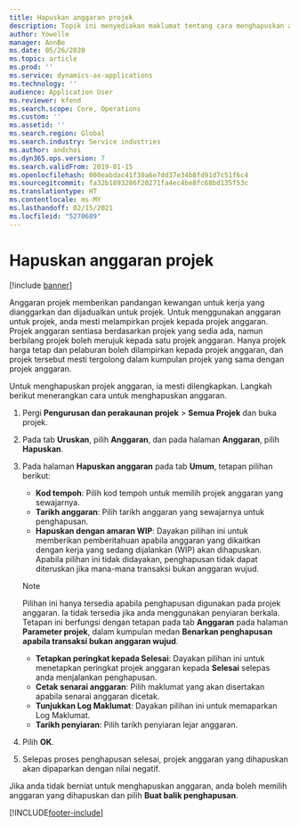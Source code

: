 ```yaml
---
title: Hapuskan anggaran projek
description: Topik ini menyediakan maklumat tentang cara menghapuskan anggaran projek selepas ia selesai.
author: Yowelle
manager: AnnBe
ms.date: 05/26/2020
ms.topic: article
ms.prod: ''
ms.service: dynamics-ax-applications
ms.technology: ''
audience: Application User
ms.reviewer: kfend
ms.search.scope: Core, Operations
ms.custom: ''
ms.assetid: ''
ms.search.region: Global
ms.search.industry: Service industries
ms.author: andchoi
ms.dyn365.ops.version: 7
ms.search.validFrom: 2019-01-15
ms.openlocfilehash: 000eabdac41f30a6e7dd37e34b8fd91d7c51f6c4
ms.sourcegitcommit: fa32b1893286f20271fa4ec4be8fc68bd135f53c
ms.translationtype: HT
ms.contentlocale: ms-MY
ms.lasthandoff: 02/15/2021
ms.locfileid: "5270689"
---
```

# <a name="eliminate-a-project-estimate"></a>Hapuskan anggaran projek

[!include [banner](../includes/banner.md)]

Anggaran projek memberikan pandangan kewangan untuk kerja yang dianggarkan dan dijadualkan untuk projek. Untuk menggunakan anggaran untuk projek, anda mesti melampirkan projek kepada projek anggaran. Projek anggaran sentiasa berdasarkan projek yang sedia ada, namun berbilang projek boleh merujuk kepada satu projek anggaran. Hanya projek harga tetap dan pelaburan boleh dilampirkan kepada projek anggaran, dan projek tersebut mesti tergolong dalam kumpulan projek yang sama dengan projek anggaran.

Untuk menghapuskan projek anggaran, ia mesti dilengkapkan. Langkah berikut menerangkan cara untuk menghapuskan anggaran.

1. Pergi **Pengurusan dan perakaunan projek** > **Semua Projek** dan buka projek. 
2. Pada tab **Uruskan**, pilih **Anggaran**, dan pada halaman **Anggaran**, pilih **Hapuskan**.
3. Pada halaman **Hapuskan anggaran** pada tab **Umum**, tetapan pilihan berikut:

   - **Kod tempoh**: Pilih kod tempoh untuk memilih projek anggaran yang sewajarnya. 
   - **Tarikh anggaran**: Pilih tarikh anggaran yang sewajarnya untuk penghapusan.
   - **Hapuskan dengan amaran WIP**: Dayakan pilihan ini untuk memberikan pemberitahuan apabila anggaran yang dikaitkan dengan kerja yang sedang dijalankan (WIP) akan dihapuskan. Apabila pilihan ini tidak didayakan, penghapusan tidak dapat diteruskan jika mana-mana transaksi bukan anggaran wujud. 
   > [!NOTE]
   > Pilihan ini hanya tersedia apabila penghapusan digunakan pada projek anggaran. Ia tidak tersedia jika anda menggunakan penyiaran berkala. Tetapan ini berfungsi dengan tetapan pada tab **Anggaran** pada halaman **Parameter projek**, dalam kumpulan medan **Benarkan penghapusan apabila transaksi bukan anggaran wujud**.
   - **Tetapkan peringkat kepada Selesai**: Dayakan pilihan ini untuk menetapkan peringkat projek anggaran kepada **Selesai** selepas anda menjalankan penghapusan.
   - **Cetak senarai anggaran**: Pilih maklumat yang akan disertakan apabila senarai anggaran dicetak.
   - **Tunjukkan Log Maklumat**: Dayakan pilihan ini untuk memaparkan Log Maklumat.
   - **Tarikh penyiaran**: Pilih tarikh penyiaran lejar anggaran.

4.  Pilih **OK**.
5. Selepas proses penghapusan selesai, projek anggaran yang dihapuskan akan dipaparkan dengan nilai negatif. 

Jika anda tidak berniat untuk menghapuskan anggaran, anda boleh memilih anggaran yang dihapuskan dan pilih **Buat balik penghapusan**.   


[!INCLUDE[footer-include](../includes/footer-banner.md)]